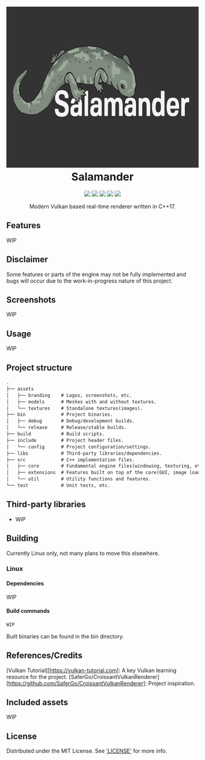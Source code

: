 <h1 align="center">
    <br>
    <img src="https://github.com/ljmrt/salamander/blob/ee50dac4b6d9a2d4f5200d80055a1c4f4d843450/assets/branding/logo3000x1688.png" alt="Salamander" width="750" height="422">
    <br>
    Salamander
    <br>
</h1>
<p align="center">
    <img src="https://img.shields.io/static/v1?label=release-version&message=0.0.0&color=green">
    <img src="https://img.shields.io/static/v1?label=build-version&message=0.0.0&color=green">
    <img src="https://img.shields.io/static/v1?label=language&message=C%2B%2B17&color=green">
    <img src="https://img.shields.io/static/v1?label=platform&message=Linux&color=green">
    <img src="https://img.shields.io/static/v1?label=status&message=WIP&color=green">
</p>
<p align="center">Modern Vulkan based real-time renderer written in C++17.</p>

## Features

WIP

## Disclaimer

Some features or parts of the engine may not be fully implemented and bugs will occur due to the work-in-progress nature of this project.

## Screenshots

WIP

## Usage

WIP

## Project structure
```diff
.
├── assets
│   ├── branding    # Logos, screenshots, etc.
│   ├── models      # Meshes with and without textures.
│   └── textures    # Standalone textures(images).
├── bin             # Project binaries.
│   ├── debug       # Debug/development builds.
│   └── release     # Release/stable builds.
├── build           # Build scripts.
├── include         # Project header files.
│   └── config      # Project configuration/settings.
├── libs            # Third-party libraries/dependencies.
├── src             # C++ implementation files.
│   ├── core        # Fundamental engine files(windowing, texturing, etc.).
│   ├── extensions  # Features built on top of the core(GUI, image loading, etc.).
│   └── util        # Utility functions and features.
└── test            # Unit tests, etc.
```

## Third-party libraries
* WIP

## Building
Currently Linux only, not many plans to move this elsewhere.
### Linux
#### Dependencies
WIP
#### Build commands
```diff
WIP
```
Built binaries can be found in the bin directory.

## References/Credits
[Vulkan Tutorial][https://vulkan-tutorial.com]: A key Vulkan learning resource for the project.
[SaferGo/CroissantVulkanRenderer][https://github.com/SaferGo/CroissantVulkanRenderer]: Project inspiration.

## Included assets
WIP

## License
Distributed under the MIT License. See ['LICENSE'](https://github.com/ljmrt/salamander/blob/master/LICENSE) for more info.
